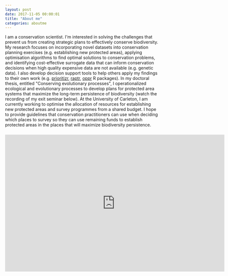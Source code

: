```yaml
---
layout: post
date: 2017-11-05 00:00:01
title: "About me"
categories: aboutme
---
```


I am a conservation scientist. I'm interested in solving the challenges that prevent us from creating strategic plans to effectively conserve biodiversity. My research focuses on incorporating novel datasets into conservation planning exercises (e.g. establishing new protected areas), applying optimisation algorithms to find optimal solutions to conservation problems, and identifying cost-effective surrogate data that can inform conservation decisions when high quality expensive data are not available (e.g. genetic data). I also develop decision support tools to help others apply my findings to their own work (e.g. [prioritizr](https://prioritizr.net), [raptr](http://jeffrey-hanson.com/raptr/), [oppr](https://prioritizr.github.io/oppr/) R packages). In my doctoral thesis, entitled "Conserving evolutionary processes", I operationalized ecological and evolutionary processes to develop plans for protected area systems that maximize the long-term persistence of biodiversity (watch the recording of my exit seminar below). At the University of Carleton, I am currently working to optimise the allocation of resources for establishing new protected areas and survey programmes from a shared budget. I hope to provide guidelines that conservation practitioners can use when deciding which places to survey so they can use remaining funds to establish protected areas in the places that will maximize biodiversity persistence.

<div style="width:100%;text-align:center;">
<iframe width="720" height="450" src="https://www.youtube.com/embed/dkkqXo8Z17w" frameborder="0" allow="autoplay; encrypted-media" allowfullscreen style="padding-top:10px">Please try another web-browser to view the embedded video</iframe>
</div>
